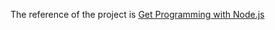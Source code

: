 The reference of the project is [Get Programming with Node.js](https://www.manning.com/books/get-programming-with-node-js)
